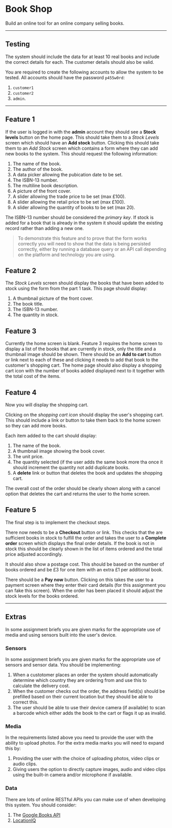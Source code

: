 
# Book Shop

Build an online tool for an online company selling books.

---

## Testing

The system should include the data for at least 10 real books and include the correct details for each. The customer details should also be valid.

You are required to create the following accounts to allow the system to be tested. All accounts should have the password `p455w0rd`:

1. `customer1`
2. `customer2`
3. `admin`.

---

## Feature 1

If the user is logged in with the **admin** account they should see a **Stock levels** button on the home page. This should take them to a _Stock Levels_ screen which should have an **Add stock** button. Clicking this should take them to an _Add Stock_ screen which contains a form where they can add new books to the system. This should request the following information:

1. The name of the book.
2. The author of the book.
3. A data picker allowing the pubication date to be set.
4. The ISBN-13 number.
5. The multiline book description.
6. A picture of the front cover.
7. A slider allowing the trade price to be set (max £100).
8. A slider allowing the retail price to be set (max £100).
9. A slider allowing the quantity of books to be set (max 20).

The ISBN-13 number should be considered the _primary key_. If stock is added for a book that is already in the system it should update the existing record rather than adding a new one.

> To demonstrate this feature and to prove that the form works correctly you will need to show that the data is being persisted correctly, either by running a database query or an API call depending on the platform and technology you are using.

## Feature 2

The _Stock Levels_ screen should display the books that have been added to stock using the form from the part 1 task. This page should display:

1. A thumbnail picture of the front cover.
2. The book title.
3. The ISBN-13 number.
4. The quantity in stock.

## Feature 3

Currently the home screen is blank. Feature 3 requires the home screen to display a list of the books that are currently in stock, only the title and a thumbnail image should be shown. There should be an **Add to cart** button or link next to each of these and clicking it needs to add that book to the customer's shopping cart. The home page should also display a shopping cart icon with the number of books added displayed next to it together with the total cost of the items.

## Feature 4

Now you will display the shopping cart.

Clicking on the _shopping cart icon_ should display the user's shopping cart. This should include a link or button to take them back to the home screen so they can add more books.

Each item added to the cart should display:

1. The name of the book.
2. A thumbnail image showing the book cover.
3. The unit price.
4. The quantity selected (if the user adds the same book more tha once it should increment the quantity not add duplicate books.
5. A **delete** link or button that deletes the book and updates the shopping cart.

The overall cost of the order should be clearly shown along with  a cancel option that deletes the cart and returns the user to the home screen.

## Feature 5

The final step is to implement the checkout steps.

There now needs to be a **Checkout** button or link. This checks that the are sufficient books in stock to fulfill the order and takes the user to a **Complete order** screen which displays the final order details. If the book is not in stock this should be clearly shown in the list of items ordered and the total price adjusted accordingly.

It should also show a postage cost. This should be based on the number of books ordered and be £3 for one item with an extra £1 per additional book.

There should be a **Pay now** button. Clicking on this takes the user to a payment screen where they enter their card details (for this assignment you can fake this screen). When the order has been placed it should adjust the stock levels for the books ordered.

----

## Extras

In some assignment briefs you are given marks for the appropriate use of media and using sensors built into the user's device.

### Sensors

In some assignment briefs you are given marks for the appropriate use of sensors and sensor data. You should be implementing:

1. When a custotomer places an order the system should automatically determine which country they are ordering from and use this to calculate the delivery cost.
2. When the customer checks out the order, the address field(s) should be prefilled based on their current location but  they should be able to correct this.
3. The user should be able to use their device camera (if available) to scan a barcode which either adds the book to the cart or flags it up as invalid.

### Media

In the requirements listed above you need to provide the user with the ability to upload photos. For the extra media marks you will need to expand this by:

1. Providing the user with the choice of uploading photos, video clips or audio clips.
2. Giving users the option to directly capture images, audio and video clips using the built-in camera and/or microphone if available.

### Data

There are lots of online RESTful APIs you can make use of when developing this system. You should consider:

1. The [Google Books API](https://www.googleapis.com/books/v1/volumes?q=isbn:9780596517748)
2. [LocationIQ](https://locationiq.com)
